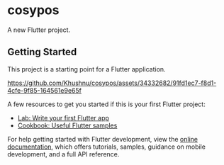 # cosypos

A new Flutter project.

## Getting Started

This project is a starting point for a Flutter application.


https://github.com/Khushnu/cosypos/assets/34332682/91fd1ec7-f8d1-4cfe-9f85-164561e9e65f


A few resources to get you started if this is your first Flutter project:

- [Lab: Write your first Flutter app](https://docs.flutter.dev/get-started/codelab)
- [Cookbook: Useful Flutter samples](https://docs.flutter.dev/cookbook)

For help getting started with Flutter development, view the
[online documentation](https://docs.flutter.dev/), which offers tutorials,
samples, guidance on mobile development, and a full API reference.
